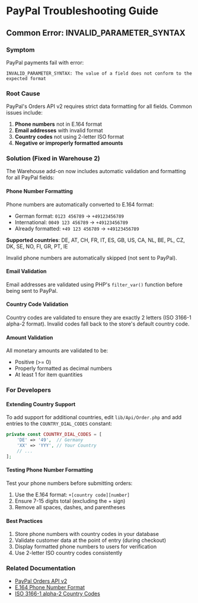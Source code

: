 # PayPal Troubleshooting Guide

## Common Error: INVALID_PARAMETER_SYNTAX

### Symptom
PayPal payments fail with error:
```
INVALID_PARAMETER_SYNTAX: The value of a field does not conform to the expected format
```

### Root Cause
PayPal's Orders API v2 requires strict data formatting for all fields. Common issues include:

1. **Phone numbers** not in E.164 format
2. **Email addresses** with invalid format
3. **Country codes** not using 2-letter ISO format
4. **Negative or improperly formatted amounts**

### Solution (Fixed in Warehouse 2)
The Warehouse add-on now includes automatic validation and formatting for all PayPal fields:

#### Phone Number Formatting
Phone numbers are automatically converted to E.164 format:
- German format: `0123 456789` → `+49123456789`
- International: `0049 123 456789` → `+49123456789`
- Already formatted: `+49 123 456789` → `+49123456789`

**Supported countries**: DE, AT, CH, FR, IT, ES, GB, US, CA, NL, BE, PL, CZ, DK, SE, NO, FI, GR, PT, IE

Invalid phone numbers are automatically skipped (not sent to PayPal).

#### Email Validation
Email addresses are validated using PHP's `filter_var()` function before being sent to PayPal.

#### Country Code Validation
Country codes are validated to ensure they are exactly 2 letters (ISO 3166-1 alpha-2 format).
Invalid codes fall back to the store's default country code.

#### Amount Validation
All monetary amounts are validated to be:
- Positive (>= 0)
- Properly formatted as decimal numbers
- At least 1 for item quantities

### For Developers

#### Extending Country Support
To add support for additional countries, edit `lib/Api/Order.php` and add entries to the `COUNTRY_DIAL_CODES` constant:

```php
private const COUNTRY_DIAL_CODES = [
    'DE' => '49',  // Germany
    'XX' => 'YYY', // Your Country
    // ...
];
```

#### Testing Phone Number Formatting
Test your phone numbers before submitting orders:
1. Use the E.164 format: `+[country code][number]`
2. Ensure 7-15 digits total (excluding the + sign)
3. Remove all spaces, dashes, and parentheses

#### Best Practices
1. Store phone numbers with country codes in your database
2. Validate customer data at the point of entry (during checkout)
3. Display formatted phone numbers to users for verification
4. Use 2-letter ISO country codes consistently

### Related Documentation
- [PayPal Orders API v2](https://developer.paypal.com/docs/api/orders/v2/)
- [E.164 Phone Number Format](https://en.wikipedia.org/wiki/E.164)
- [ISO 3166-1 alpha-2 Country Codes](https://en.wikipedia.org/wiki/ISO_3166-1_alpha-2)
